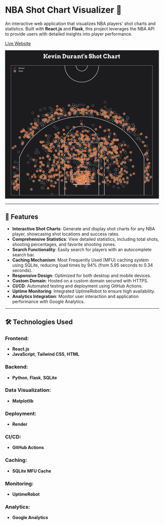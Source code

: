 # NBA Shot Chart Visualizer 🏀

An interactive web application that visualizes NBA players' shot charts and statistics. Built with **React.js** and **Flask**, this project leverages the NBA API to provide users with detailed insights into player performance.

[Live Website](https://shotch.art/)

![NBA Shot Chart Example](/images/durant.png)

---

## 🚀 Features

- **Interactive Shot Charts**: Generate and display shot charts for any NBA player, showcasing shot locations and success rates.
- **Comprehensive Statistics**: View detailed statistics, including total shots, shooting percentages, and favorite shooting zones.
- **Search Functionality**: Easily search for players with an autocomplete search bar.
- **Caching Mechanism**: Most Frequently Used (MFU) caching system using SQLite, reducing load times by 94% (from 5.95 seconds to 0.34 seconds).
- **Responsive Design**: Optimized for both desktop and mobile devices.
- **Custom Domain**: Hosted on a custom domain secured with HTTPS.
- **CI/CD**: Automated testing and deployment using GitHub Actions.
- **Uptime Monitoring**: Integrated UptimeRobot to ensure high availability.
- **Analytics Integration**: Monitor user interaction and application performance with Google Analytics.

---

## 🛠️ Technologies Used

### Frontend:
- **React.js**
- **JavaScript**, **Tailwind CSS**, **HTML**

### Backend:
- **Python**, **Flask**, **SQLite**

### Data Visualization:
- **Matplotlib**

### Deployment:
- **Render**

### CI/CD:
- **GitHub Actions**

### Caching:
- **SQLite MFU Cache**

### Monitoring:
- **UptimeRobot**

### Analytics:
- **Google Analytics**


